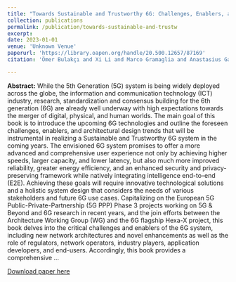 ```yaml
---
title: "Towards Sustainable and Trustworthy 6G: Challenges, Enablers, and Architectural Design"
collection: publications
permalink: /publication/towards-sustainable-and-trustw
excerpt:
date: 2023-01-01
venue: 'Unknown Venue'
paperurl: 'https://library.oapen.org/handle/20.500.12657/87169'
citation: 'Ömer Bulakçı and Xi Li and Marco Gramaglia and Anastasius Gavras and Mikko Uusitalo and Patrik Rugeland and Mauro Boldi and et. al. (2023). Towards Sustainable and Trustworthy 6G: Challenges, Enablers, and Architectural Design. <i>Unknown Venue</i>.'

---
```

**Abstract:** While the 5th Generation (5G) system is being widely deployed across the globe, the information and communication technology (ICT) industry, research, standardization and consensus building for the 6th generation (6G) are already well underway with high expectations towards the merger of digital, physical, and human worlds. The main goal of this book is to introduce the upcoming 6G technologies and outline the foreseen challenges, enablers, and architectural design trends that will be instrumental in realizing a Sustainable and Trustworthy 6G system in the coming years.  The envisioned 6G system promises to offer a more advanced and comprehensive user experience not only by achieving higher speeds, larger capacity, and lower latency, but also much more improved reliability, greater energy efficiency, and an enhanced security and privacy-preserving framework while natively integrating intelligence end-to-end (E2E). Achieving these goals will require innovative technological solutions and a holistic system design that considers the needs of various stakeholders and future 6G use cases.  Capitalizing on the European 5G Public-Private-Partnership (5G PPP) Phase 3 projects working on 5G & Beyond and 6G research in recent years, and the join efforts between the Architecture Working Group (WG) and the 6G flagship Hexa-X project, this book delves into the critical challenges and enablers of the 6G system, including new network architectures and novel enhancements as well as the role of regulators, network operators, industry players, application developers, and end-users. Accordingly, this book provides a comprehensive …

[Download paper here](https://library.oapen.org/handle/20.500.12657/87169)
